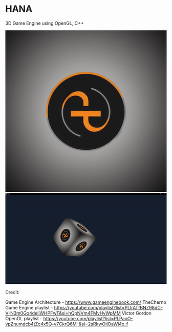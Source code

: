 # HANA
3D Game Engine using OpenGL, C++

![Hana](Logo.png)
![Hana_animation](Hana_animation.gif)

Credit:

Game Engine Architecture - https://www.gameenginebook.com/
TheCherno Game Engine playlist - https://youtube.com/playlist?list=PLlrATfBNZ98dC-V-N3m0Go4deliWHPFwT&si=hQpNVm4FMvHvWpMM
Victor Gordon OpenGL playlist - https://youtube.com/playlist?list=PLPaoO-vpZnumdcb4tZc4x5Q-v7CkrQ6M-&si=2sRkwOilOaWl4x_f
